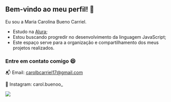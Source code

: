## Bem-vindo ao meu perfil! 🩷

Eu sou a Maria Carolina Bueno Carriel.

- Estudo na [Alura](https://www.alura.com.br);
- Estou buscando progredir no desenvolvimento da linguagem JavaScript;
- Este espaço serve para a organização e compartilhamento dos meus projetos realizados.

### Entre em contato comigo 😄

📬 Email: carolbcarriel17@gmail.com

📸 Instagram: carol.buenoo_ 

![](https://media1.tenor.com/m/kv7d3oWNKgYAAAAd/dog-pomeranian.gif)




